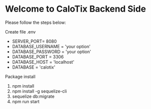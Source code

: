 # Welcome to CaloTix Backend Side
Please follow the steps below: 

Create file .env
- SERVER_PORT= 8080
- DATABASE_USERNAME = 'your option'
- DATABASE_PASSWORD = 'your option'
- DATABASE_PORT = 3306
- DATABASE_HOST = 'localhost'
- DATABASE = 'calotix'

Package install
1. npm install
2. npm install -g sequelize-cli
3. sequelize db:migrate
4. npm run start

